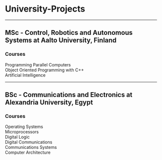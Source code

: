# University-Projects
---
## MSc - Control, Robotics and Autonomous Systems at Aalto University, Finland

### Courses

Programming Parallel Computers  
Object Oriented Programming with C++  
Artificial Intelligence  

---
## BSc - Communications and Electronics at Alexandria University, Egypt

### Courses

Operating Systems  
Microprocessors  
Digital Logic  
Digital Communications  
Communications Systems  
Computer Architecture  
